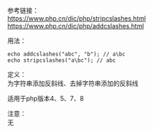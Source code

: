 参考链接：  
https://www.php.cn/dic/php/stripcslashes.html  
https://www.php.cn/dic/php/addcslashes.html

用法：
```
echo addcslashes("abc", "b"); // a\bc
echo stripcslashes("a\bc"); // abc
```

定义：  
为字符串添加反斜线、去掉字符串添加的反斜线

适用于php版本4、5、7、8

注意：  
无